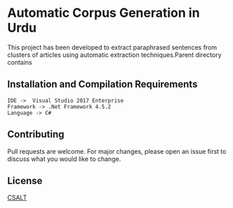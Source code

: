 # Automatic Corpus Generation in Urdu

This project has been developed to extract paraphrased sentences from clusters of articles using automatic extraction techniques.Parent directory contains

## Installation and Compilation Requirements


```requirements
IDE ->  Visual Studio 2017 Enterprise
Framework -> .Net Framework 4.5.2
Language -> C#
```


## Contributing
Pull requests are welcome. For major changes, please open an issue first to discuss what you would like to change.

## License
[CSALT](http://csalt.itu.edu.pk/)
